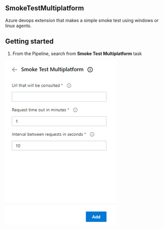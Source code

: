 ## SmokeTestMultiplatform
Azure devops extension that makes a simple smoke test using windows or linux agents.


## Getting started

1. From the Pipeline, search from **Smoke Test Multiplatform** task

![Extension home screen](img/home.png)








